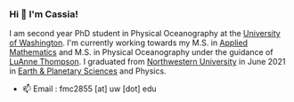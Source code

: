 ### Hi 👋 I'm Cassia!

I am second year PhD student in Physical Oceanography at the [University of Washington](https://www.washington.edu/). I'm currently working towards my M.S. in [Applied Mathematics](https://amath.washington.edu/) and M.S. in Physical Oceanography under the guidance of [LuAnne Thompson](https://www.ocean.washington.edu/home/LuAnne_Thompson). I graduated from [Northwestern University](https://www.northwestern.edu/) in June 2021 in [Earth & Planetary Sciences](https://www.earth.northwestern.edu/) and Physics.

- 📫 Email : fmc2855 [at] uw [dot] edu
